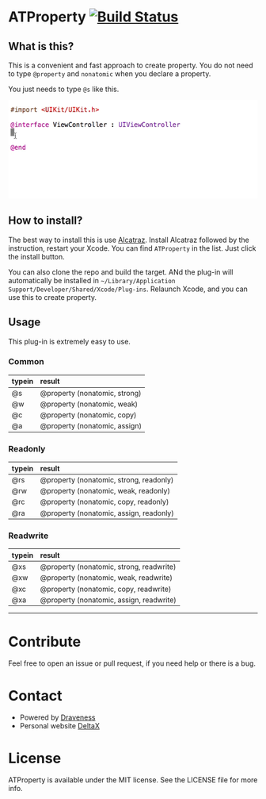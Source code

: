 # ATProperty [![Build Status](https://travis-ci.org/Draveness/SpaceShuttle.svg?branch=master)](https://travis-ci.org/Draveness/SpaceShuttle)

## What is this?

This is a convenient and fast approach to create property. You do not need to type `@property` and `nonatomic` when you declare a property.

You just needs to type `@s` like this.

![](Demo.gif)

## How to install?

The best way to install this is use [Alcatraz](http://alcatraz.io/). Install Alcatraz followed by the instruction, restart your Xcode. You can find `ATProperty` in the list. Just click the install button.

You can also clone the repo and build the target. ANd the plug-in will automatically be installed in `~/Library/Application Support/Developer/Shared/Xcode/Plug-ins`. Relaunch Xcode, and you can use this to create property.

## Usage

This plug-in is extremely easy to use.

### Common

| typein   | result |
| :------- |:-----------------------------|
|@s        | @property (nonatomic, strong) |
|@w        | @property (nonatomic, weak)   |
|@c        | @property (nonatomic, copy)   |
|@a        | @property (nonatomic, assign) |

### Readonly

| typein   | result |
| :------- |:-----------------------------|
|@rs        | @property (nonatomic, strong, readonly) |
|@rw        | @property (nonatomic, weak, readonly)   |
|@rc        | @property (nonatomic, copy, readonly)   |
|@ra        | @property (nonatomic, assign, readonly) |

### Readwrite

| typein   | result |
| :------- |:-----------------------------|
|@xs        | @property (nonatomic, strong, readwrite) |
|@xw        | @property (nonatomic, weak, readwrite)   |
|@xc        | @property (nonatomic, copy, readwrite)   |
|@xa        | @property (nonatomic, assign, readwrite) |

----

# Contribute

Feel free to open an issue or pull request, if you need help or there is a bug.

# Contact

- Powered by [Draveness](http://github.com/draveness)
- Personal website [DeltaX](http://deltax.me)

# License

ATProperty is available under the MIT license. See the LICENSE file for more info.
